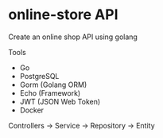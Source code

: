 # online-store API
Create an online shop API using golang

Tools
- Go
- PostgreSQL
- Gorm (Golang ORM)
- Echo (Framework)
- JWT (JSON Web Token)
- Docker

Controllers -> Service -> Repository -> Entity
